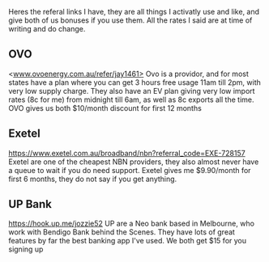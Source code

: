 Heres the referal links I have, they are all things I activatly use and like, and give both of us bonuses if you use them. All the rates I said are at time of writing and do change.

## OVO
<www.ovoenergy.com.au/refer/jay1461>
Ovo is a providor, and for most states have a plan where you can get 3 hours free usage 11am till 2pm, with very low supply charge. They also have an EV plan giving very low import rates (8c for me) from midnight till 6am, as well as 8c exports all the time.
OVO gives us both $10/month discount for first 12 months

## Exetel
<https://www.exetel.com.au/broadband/nbn?referral_code=EXE-728157>
Exetel are one of the cheapest NBN providers, they also almost never have a queue to wait if you do need support.
Exetel gives me $9.90/month for first 6 months, they do not say if you get anything.

## UP Bank
<https://hook.up.me/jozzie52>
UP are a Neo bank based in Melbourne, who work with Bendigo Bank behind the Scenes. They have lots of great features by far the best banking app I've used.
We both get $15 for you signing up
